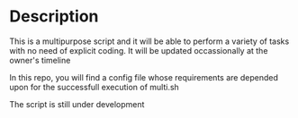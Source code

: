 # Description
This is a multipurpose script and it will be able to perform a variety of tasks with no need of explicit coding. It will be updated occassionally at the owner's timeline

In this repo, you will find a config file whose requirements are depended upon for the successfull execution of multi.sh

The script is still under development 
